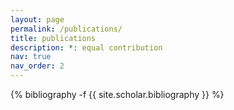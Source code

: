```yaml
---
layout: page
permalink: /publications/
title: publications
description: *: equal contribution
nav: true
nav_order: 2
---
```

<!-- _pages/publications.md -->
<div class="publications">

{% bibliography -f {{ site.scholar.bibliography }} %}

</div>
